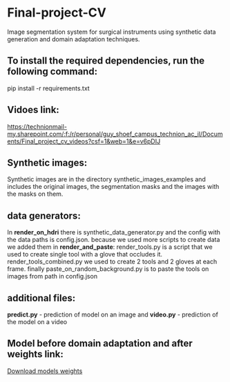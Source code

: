 # Final-project-CV
Image segmentation system for surgical instruments using synthetic data generation and domain adaptation techniques.

## To install the required dependencies, run the following command:
pip install -r requirements.txt 

## Vidoes link:
https://technionmail-my.sharepoint.com/:f:/r/personal/guy_shoef_campus_technion_ac_il/Documents/Final_project_cv_videos?csf=1&web=1&e=v6pDIJ

## Synthetic images:
Synthetic images are in the directory synthetic_images_examples and includes the original images, the segmentation masks and the images with the masks on them.

## data generators:
In **render_on_hdri** there is synthetic_data_generator.py and the config with the data paths is config.json. because we used more scripts to create data we added them in **render_and_paste**: render_tools.py is a script that we used to create single tool with a glove that occludes it. render_tools_combined.py we used to create 2 tools and 2 gloves at each frame. finally paste_on_random_background.py is to paste the tools on images from path in config.json

## additional files:
**predict.py** - prediction of model on an image
and **video.py** - prediction of the model on a video

## Model before domain adaptation and after weights link:
[Download models weights](https://www.dropbox.com/scl/fo/yvzc8eorsxjang8xxlidy/AIQHsWte6Eq1uU5w92-t4R0?rlkey=jorn72d4pw208stuyp8v4k3cx&st=pyimjh77&dl=0)

